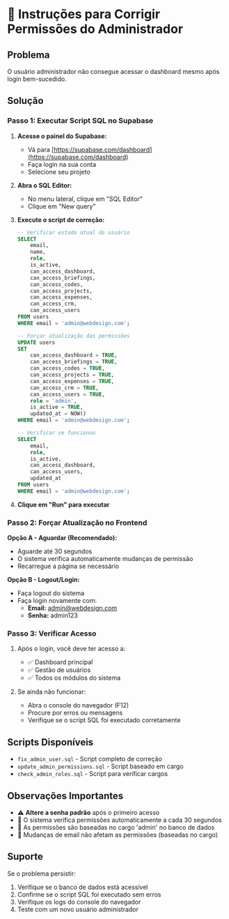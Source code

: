 # 🔧 Instruções para Corrigir Permissões do Administrador

## Problema
O usuário administrador não consegue acessar o dashboard mesmo após login bem-sucedido.

## Solução

### Passo 1: Executar Script SQL no Supabase

1. **Acesse o painel do Supabase:**
   - Vá para [https://supabase.com/dashboard](https://supabase.com/dashboard)
   - Faça login na sua conta
   - Selecione seu projeto

2. **Abra o SQL Editor:**
   - No menu lateral, clique em "SQL Editor"
   - Clique em "New query"

3. **Execute o script de correção:**
   ```sql
   -- Verificar estado atual do usuário
   SELECT 
       email,
       name,
       role,
       is_active,
       can_access_dashboard,
       can_access_briefings,
       can_access_codes,
       can_access_projects,
       can_access_expenses,
       can_access_crm,
       can_access_users
   FROM users 
   WHERE email = 'admin@webdesign.com';

   -- Forçar atualização das permissões
   UPDATE users 
   SET 
       can_access_dashboard = TRUE,
       can_access_briefings = TRUE,
       can_access_codes = TRUE,
       can_access_projects = TRUE,
       can_access_expenses = TRUE,
       can_access_crm = TRUE,
       can_access_users = TRUE,
       role = 'admin',
       is_active = TRUE,
       updated_at = NOW()
   WHERE email = 'admin@webdesign.com';

   -- Verificar se funcionou
   SELECT 
       email,
       role,
       is_active,
       can_access_dashboard,
       can_access_users,
       updated_at
   FROM users 
   WHERE email = 'admin@webdesign.com';
   ```

4. **Clique em "Run" para executar**

### Passo 2: Forçar Atualização no Frontend

**Opção A - Aguardar (Recomendado):**
- Aguarde até 30 segundos
- O sistema verifica automaticamente mudanças de permissão
- Recarregue a página se necessário

**Opção B - Logout/Login:**
- Faça logout do sistema
- Faça login novamente com:
  - **Email:** admin@webdesign.com
  - **Senha:** admin123

### Passo 3: Verificar Acesso

1. Após o login, você deve ter acesso a:
   - ✅ Dashboard principal
   - ✅ Gestão de usuários
   - ✅ Todos os módulos do sistema

2. Se ainda não funcionar:
   - Abra o console do navegador (F12)
   - Procure por erros ou mensagens
   - Verifique se o script SQL foi executado corretamente

## Scripts Disponíveis

- `fix_admin_user.sql` - Script completo de correção
- `update_admin_permissions.sql` - Script baseado em cargo
- `check_admin_roles.sql` - Script para verificar cargos

## Observações Importantes

- ⚠️ **Altere a senha padrão** após o primeiro acesso
- 🔄 O sistema verifica permissões automaticamente a cada 30 segundos
- 🎯 As permissões são baseadas no cargo 'admin' no banco de dados
- 📧 Mudanças de email não afetam as permissões (baseadas no cargo)

## Suporte

Se o problema persistir:
1. Verifique se o banco de dados está acessível
2. Confirme se o script SQL foi executado sem erros
3. Verifique os logs do console do navegador
4. Teste com um novo usuário administrador